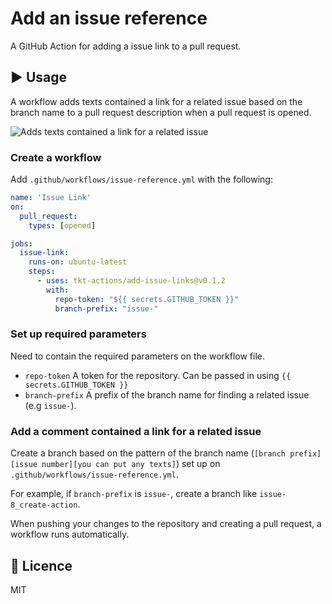 # Add an issue reference
A GitHub Action for adding a issue link to a pull request.

## :arrow_forward: Usage
A workflow adds texts contained a link for a related issue based on the branch name to a pull request description when a pull request is opened.

![Adds texts contained a link for a related issue](usage.png)

### Create a workflow

Add `.github/workflows/issue-reference.yml` with the following:

```yml
name: 'Issue Link'
on:
  pull_request:
    types: [opened]

jobs:
  issue-link:
    runs-on: ubuntu-latest
    steps:
      - uses: tkt-actions/add-issue-links@v0.1.2
        with:
          repo-token: "${{ secrets.GITHUB_TOKEN }}"
          branch-prefix: "issue-"
```

### Set up required parameters
Need to contain the required parameters on the workflow file.

- `repo-token` A token for the repository. Can be passed in using `{{ secrets.GITHUB_TOKEN }}`
- `branch-prefix` A prefix of the branch name for finding a related issue (e.g `issue-`).

### Add a comment contained a link for a related issue
Create a branch based on the pattern of the branch name (`[branch prefix][issue number][you can put any texts]`) set up on `.github/workflows/issue-reference.yml`.

For example, if `branch-prefix` is `issue-`, create a branch like `issue-8_create-action`.

When pushing your changes to the repository and creating a pull request, a workflow runs automatically.

## :memo: Licence
MIT
